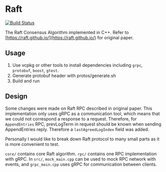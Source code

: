 # Raft

[![Build Status](https://travis-ci.com/skyzh/raft.svg?branch=master)](https://travis-ci.com/skyzh/raft)

The Raft Consensus Algorithm implemented in C++. Refer to [https://raft.github.io/](https://raft.github.io/) for original paper.

## Usage

1. Use vcpkg or other tools to install dependencies including `grpc`, `protobuf`, `boost`, `gtest`.
2. Generate protobuf header with protos/generate.sh
3. Build and run

## Design

Some changes were made on Raft RPC described in original paper. This implementation only uses gRPC as a communication tool, which means that we could not correspond a response to a request. Therefore, for `AppendEntries` RPC, prevLogTerm in request should be known when sending AppendEntries reply. Therefore a `lastAgreedLogIndex` field was added.

Personally I would like to break down Raft protocol to many small parts as it is more convenient to test.

`core/` contains core Raft algorithm.
`rpc/` contains one RPC implementation with gRPC.
In `src/`, `mock_main.cpp` can be used to mock RPC network with events, and `grpc_main.cpp` uses gRPC for communication between clients.
